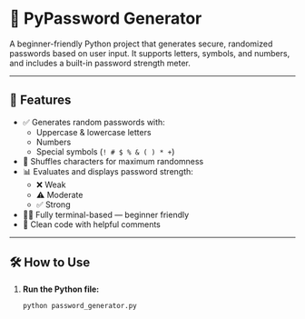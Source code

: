 # 🔐 PyPassword Generator

A beginner-friendly Python project that generates secure, randomized passwords based on user input. It supports letters, symbols, and numbers, and includes a built-in password strength meter.

---

## 🚀 Features

- ✅ Generates random passwords with:
  - Uppercase & lowercase letters
  - Numbers
  - Special symbols (`! # $ % & ( ) * +`)
- 🔀 Shuffles characters for maximum randomness
- 📊 Evaluates and displays password strength:
  - ❌ Weak
  - ⚠️ Moderate
  - ✅ Strong
- 👨‍💻 Fully terminal-based — beginner friendly
- 💬 Clean code with helpful comments

---

## 🛠️ How to Use

1. **Run the Python file:**

   ```bash
   python password_generator.py
